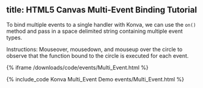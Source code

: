title: HTML5 Canvas Multi-Event Binding Tutorial
---

To bind multiple events to a single handler with Konva, we can use the `on()` method and pass in a space delimited string containing multiple event types.

Instructions: Mouseover, mousedown, and mouseup over the circle to observe that the function bound to the circle is executed for each event.

{% iframe /downloads/code/events/Multi_Event.html %}

{% include_code Konva Multi_Event Demo events/Multi_Event.html %}
